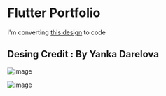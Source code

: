# Flutter Portfolio

 I'm converting [this design](https://www.behance.net/gallery/142207047/Portfolio-Concept-V2) to code
 ## Desing Credit : By Yanka Darelova
 
![image](https://user-images.githubusercontent.com/63197899/210851239-b2a03b53-d412-4161-a71a-503071caf9cb.png)



![image](https://user-images.githubusercontent.com/63197899/210872706-89f7d019-fe30-454c-ba72-2c779c9e6a6c.png)

 
